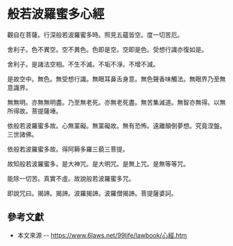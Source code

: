 # 般若波羅蜜多心經

觀自在菩薩。行深般若波羅蜜多時。照見五蘊皆空。度一切苦厄。

舍利子。色不異空。空不異色。色即是空。空即是色。受想行識亦復如是。

舍利子。是諸法空相。不生不滅。不垢不淨。不增不減。

是故空中。無色。無受想行識。無眼耳鼻舌身意。無色聲香味觸法。無眼界乃至無意識界。

無無明。亦無無明盡。乃至無老死。亦無老死盡。無苦集滅道。無智亦無得。以無所得故。菩提薩埵。

依般若波羅蜜多故。心無罣礙。無罣礙故。無有恐怖。遠離顛倒夢想。究竟涅盤。三世諸佛。

依般若波羅蜜多故。得阿耨多羅三藐三菩提。

故知般若波羅蜜多。是大神咒。是大明咒。是無上咒。是無等等咒。

能除一切苦。真實不虛。故說般若波羅蜜多咒。

即說咒曰。揭諦。揭諦。波羅揭諦。波羅僧揭諦。菩提薩婆訶。

## 參考文獻

* 本文來源 -- https://www.6laws.net/99life/lawbook/心經.htm

